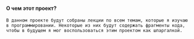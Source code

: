 #### О чем этот проект?
	В данном проекте будут собраны лекции по всем темам, которые я изучаю в программировании. Некоторые из них будут содержать фрагменты кода, чтобы в будущем я мог воспользоваться этим проектом как шпаргалкой.
